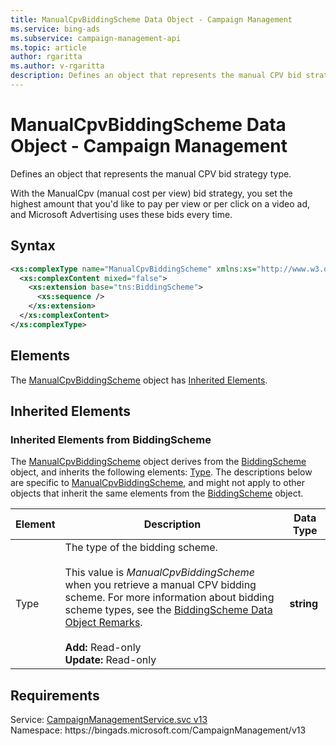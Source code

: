 ```yaml
---
title: ManualCpvBiddingScheme Data Object - Campaign Management
ms.service: bing-ads
ms.subservice: campaign-management-api
ms.topic: article
author: rgaritta
ms.author: v-rgaritta
description: Defines an object that represents the manual CPV bid strategy type.
---
```

# ManualCpvBiddingScheme Data Object - Campaign Management
Defines an object that represents the manual CPV bid strategy type.

With the ManualCpv (manual cost per view) bid strategy, you set the highest amount that you'd like to pay per view or per click on a video ad, and Microsoft Advertising uses these bids every time.  

## Syntax
```xml
<xs:complexType name="ManualCpvBiddingScheme" xmlns:xs="http://www.w3.org/2001/XMLSchema">
  <xs:complexContent mixed="false">
    <xs:extension base="tns:BiddingScheme">
      <xs:sequence />
    </xs:extension>
  </xs:complexContent>
</xs:complexType>
```

## <a name="elements"></a>Elements

The [ManualCpvBiddingScheme](manualcpvbiddingscheme.md) object has [Inherited Elements](#inheritedelements).

## <a name="inheritedelements"></a>Inherited Elements

### <a name="inheritedelementsbiddingscheme"></a>Inherited Elements from BiddingScheme
The [ManualCpvBiddingScheme](manualcpvbiddingscheme.md) object derives from the [BiddingScheme](biddingscheme.md) object, and inherits the following elements: [Type](#type). The descriptions below are specific to [ManualCpvBiddingScheme](manualcpvbiddingscheme.md), and might not apply to other objects that inherit the same elements from the [BiddingScheme](biddingscheme.md) object.  

|Element|Description|Data Type|
|-----------|---------------|-------------|
|<a name="type"></a>Type|The type of the bidding scheme.<br/><br/>This value is *ManualCpvBiddingScheme* when you retrieve a manual CPV bidding scheme. For more information about bidding scheme types, see the [BiddingScheme Data Object Remarks](biddingscheme.md#remarks).<br/><br/>**Add:** Read-only<br/>**Update:** Read-only|**string**|

## Requirements
Service: [CampaignManagementService.svc v13](https://campaign.api.bingads.microsoft.com/Api/Advertiser/CampaignManagement/v13/CampaignManagementService.svc)  
Namespace: https\://bingads.microsoft.com/CampaignManagement/v13  

